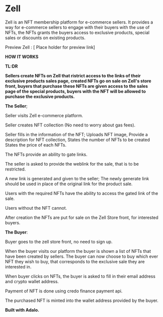 # Zell
Zell is an NFT membership platform for e-commerce sellers. It provides a way for e-commerce sellers to engage with their buyers with the use of NFTs, the NFTs grants the buyers access to exclusive products, special sales or discounts on existing products. 

Preview Zell : [ Place holder for preview link] 

**HOW IT WORKS**

**TL:DR**

**Sellers create NFTs on Zell that ristrict access to the links of their exclusive products sales page, created NFTs go on sale on Zell's store front, buyers that purchase these NFTs are given access to the sales page of the special products, buyers with the NFT will be allowed to purchase the exclusive products.**



**The Seller**;

Seller visits Zell e-commerce platform.

Seller creates NFT collection (No need to worry about gas fees).

Seller fills in the information of the NFT;
Uploads NFT image,
Provide a description for NFT collection, 
States the number of NFTs to be created
States the price of each NFTs.

The NFTs provide an ability to gate links.

The seller is asked to provide the weblink for the sale, that is to be restricted. 

A new link is generated and given to the seller; The newly generate link should be used in place of the original link for the product sale.

Users with the required NFTs have the ability to access the gated link of the sale. 

Users without the NFT cannot. 

After creation the NFTs are put for sale on the Zell Store front, for interested buyers.


**The Buyer**:

Buyer goes to the zell store front, no need to sign up. 

When the buyer visits our platform the buyer is shown a list of NFTs that have been created by sellers. 
The buyer can now choose to buy which ever NFT they wish to buy, that corresponds to the exclusive sale they are interested in. 

When buyer clicks on NFTs, the buyer is asked to fill in their email address and crypto wallet address.

Payment of NFT is done using credo finance payment api.

The purchased NFT is minted into the wallet address provided by the buyer.




**Built with Adalo.**





